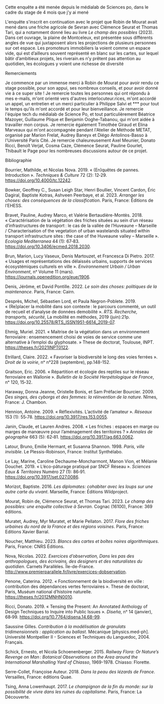Cette enquête a été menée depuis le médialab de Sciences po, dans le cadre du stage de 4 mois que j'y ai mené

L'enquête s'inscrit en continuation avec le projet que Robin de Mourat avait mené dans une friche agricole de Sevran avec Clémence Seurat et Thomas Tari, qui a notamment donné lieu au livre *Le champ des possibles* (2023). Dans cet ouvrage, la plaine de Montceleux, est présentée sous différents angles de vue qui juxtaposent alors les projections de plusieurs personnes sur cet espace. Les promoteurs immobiliers la voient comme un espace vide, qui est d’ailleurs souvent représenté en blanc sur les cartes, sur lequel bâtir d’ambitieux projets, les riverain.es n’y prêtent pas attention au quotidien, les écologues y voient une richesse de diversité

Remerciements

Je commence par un immense merci à Robin de Mourat pour avoir rendu ce stage possible, pour son appui, ses nombreux conseils, et pour avoir donné vie à ce super site ! Je remercie toutes les personnes qui ont répondu à mes e-mails, m'ont orienté vers d'autres interlocuteur.rices, m'ont accordé un appel, un entretien et un merci particulier à Philippe Salvi et *** pour tout le temps qu'ils m'ont accordé et pour leur bienveillance. Je remercie l'équipe tech du médialab de Science Po, et tout particulièrement Béatrice Mazoyer, Guillaume Plique et Benjamin Ooghe-Tabanou, qui m'ont aidée à travailler mon corpus. Je remercie également Timothée Giraud et Elina Marveaux qui m'ont accompagnée pendant l'Atelier de Méthode METAT, organisé par Marion Frelat, Audrey Baneyx et Diégo Antolinos-Basso à l'Université Paris Cité. Je remercie chaleureusement Axel Meunier, Donato Ricci, Benoît Verjat, Cosma Caze, Clémence Seurat, Pauline Gourlet, Thibault le Page pour les nombreuses discussions autour de ce projet.


Bibliographie

Bourrier, Mathilde, et Nicolas Nova. 2019. « (En)quêtes de pannes. Introduction ». *Techniques & Culture* 72 (2): 12‑29. https://doi.org/10.4000/tc.12242.

Bowker, Geoffrey C., Susan Leigh Star, Henri Boullier, Vincent Cardon, Éric Dagiral, Baptiste Kotras, Ashveen Peerbaye, et al. 2023. *Arranger les choses: des conséquences de la classification*. Paris, France: Éditions de l’EHESS.

Bravet, Pauline, Audrey Marco, et Valérie Bertaudière-Montès. 2018. « Caractérisation de la végétation des friches situées au sein d’un réseau d’infrastructures de transport : le cas de la vallée de l’Huveaune – Marseille / Characterisation of the vegetation of urban wastelands situated within transport infrastructure sites : the case of the Huveaune valley – Marseille ». *Ecologia Mediterranea* 44 (1): 67‑83. https://doi.org/10.3406/ecmed.2018.2030.

Brun, Marion, Lucy Vaseux, Denis Martouzet, et Francesca Di Pietro. 2017. « Usages et représentations des délaissés urbains, supports de services écosystémiques culturels en ville ». *Environnement Urbain / Urban Environment*, nᵒ Volume 11 (mars). https://journals.openedition.org/eue/1906.

Denis, Jérôme, et David Pontille. 2022. *Le soin des choses: politiques de la maintenance*. Paris, France: Cairn.

Desprès, Michel, Sébastien Lord, et Paula Negron-Poblete. 2019. « (Re)placer la mobilité dans son contexte : le parcours commenté, un outil de recueil et d’analyse de données demobilité ». *RTS. Recherche, transports, sécurité*, La mobilité en méthodes, 2019 (juin):21p. https://doi.org/10.25578/RTS_ISSN1951-6614_2019-07.

Ehmig, Muriel. 2021. « Maitrise de la végétation dans un environnement ferroviaire : ensemencement choisi de voies de service comme une alternative à l’emploi du glyphosate. » These de doctorat, Toulouse, INPT. https://theses.fr/2021INPT0122.

Etrillard, Claire. 2022. « Favoriser la biodiversité le long des voies ferrées ». *Droit de la voirie*, nᵒ n°228 (septembre), pp.148-152.

Graitson, Eric. 2006. « Répartition et écologie des reptiles sur le réseau ferroviaire en Wallonie ». *Bulletin de la Société Herpétologique de France*, nᵒ 120, 15‑32.

Haraway, Donna Jeanne, Oristelle Bonis, et Sam Préfacier Bourcier. 2009. *Des singes, des cyborgs et des femmes: la réinvention de la nature*. Nîmes, France: J. Chambon.

Hennion, Antoine. 2009. « Réflexivités. L’activité de l’amateur ». *Réseaux* 153 (1): 55‑78. https://doi.org/10.3917/res.153.0055.

Janin, Claude, et Lauren Andres. 2008. « Les friches : espaces en marge ou marges de manœuvre pour l’aménagement des territoires ? » *Annales de géographie* 663 (5): 62‑81. https://doi.org/10.3917/ag.663.0062.

Latour, Bruno, Emilie Hermant, et Susanna Shannon. 1998. *Paris, ville invisible*. Le Plessis-Robinson, France: Institut Synthélabo.

Le Lay, Marine, Caroline Dechaume-Moncharmont, Manon Vion, et Mélanie Douchet. 2019. « L’éco-pâturage pratiqué par SNCF Réseau ». *Sciences Eaux & Territoires* Numéro 27 (1): 86‑91. https://doi.org/10.3917/set.027.0086.

Morizot, Baptiste. 2016. *Les diplomates: cohabiter avec les loups sur une autre carte du vivant*. Marseille, France: Éditions Wildproject.

Mourat, Robin de, Clémence Seurat, et Thomas Tari. 2023. *Le champ des possibles: une enquête collective à Sevran*. Cognac (16100), France: 369 éditions.

Muratet, Audrey, Myr Muratet, et Marie Pellaton. 2017. *Flore des friches urbaines du nord de la France et des régions voisines*. Paris, France: Editions Xavier Barral.

Noucher, Matthieu. 2023. *Blancs des cartes et boîtes noires algorithmiques*. Paris, France: CNRS Éditions.

Nova, Nicolas. 2022. *Exercices d’observation, Dans les pas des anthropologues, des écrivains, des designers et des naturalistes du quotidien*. Carnets Parallèles. Île-de-France. http://www.premierparallele.fr/livre/exercices-dobservation.

Penone, Caterina. 2012. « Fonctionnement de la biodiversité en ville : contribution des dépendances vertes ferroviaires ». These de doctorat, Paris, Muséum national d’histoire naturelle. https://theses.fr/2012MNHN0010.

Ricci, Donato. 2019. « Tensing the Present: An Annotated Anthology of Design Techniques to Inquire into Public Issues ». *Diseña*, nᵒ 14 (janvier), 68‑99. https://doi.org/10.7764/disena.14.68-99.

Saussine Gilles. *Contribution à la modélisation de granulats tridimensionnels : application au ballast*. Mécanique [physics.med-ph]. Université Montpellier II - Sciences et Techniques du Languedoc, 2004. Français.

Schick, Ernesto, et Nicola Schoenenberger. 2015. *Railway Flora: Or Nature’s Revenge on Man : Botanical Observations on the Area around the International Marshalling Yard of Chiasso*, 1969-1978. Chiasso: Florette.

Serre-Collet, Françoise Auteur. 2018. *Dans la peau des lézards de France*. Versailles, France: éditions Quae.

Tsing, Anna Lowenhaupt. 2017. *Le champignon de la fin du monde: sur la possibilité de vivre dans les ruines du capitalisme*. Paris, France: La Découverte.